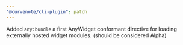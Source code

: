 ```yaml
---
"@curvenote/cli-plugin": patch
---
```


Added `any:bundle` a first AnyWidget conformant directive for loading externally hosted widget modules. (should be considered Alpha)
